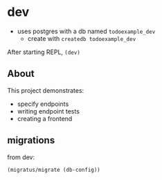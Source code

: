 # dev

- uses postgres with a db named `todoexample_dev`
  - create with `createdb todoexample_dev`

After starting REPL, `(dev)`

## About

This project demonstrates:

- specify endpoints
- writing endpoint tests
- creating a frontend

## migrations

from dev:

``` clojure
(migratus/migrate (db-config))
```
